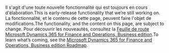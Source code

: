 <span data-ttu-id="808d6-101">Il s'agit d'une toute nouvelle fonctionnalité qui est toujours en cours d'élaboration.</span><span class="sxs-lookup"><span data-stu-id="808d6-101">This is early-release functionality that we’re still working on.</span></span> <span data-ttu-id="808d6-102">La fonctionnalité, et le contenu de cette page, peuvent faire l'objet de modifications.</span><span class="sxs-lookup"><span data-stu-id="808d6-102">The functionality, and the content on this page, are subject to change.</span></span> <span data-ttu-id="808d6-103">Pour découvrir les nouveautés, consultez la [Feuille de route Microsoft Dynamics 365 for Finance and Operations, Business edition](https://go.microsoft.com/fwlink/?linkid=842139).</span><span class="sxs-lookup"><span data-stu-id="808d6-103">To learn what’s coming, see the [Microsoft Dynamics 365 for Finance and Operations, Business edition Roadmap](https://go.microsoft.com/fwlink/?linkid=842139).</span></span>
